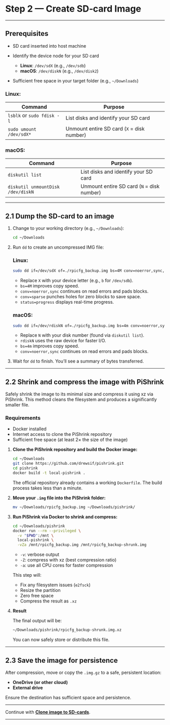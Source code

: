 
# Step 2 — Create SD‑card Image

---

## Prerequisites

* SD card inserted into host machine
* Identify the device node for your SD card

  * **Linux**: `/dev/sdX` (e.g., `/dev/sdb`)
  * **macOS**: `/dev/diskN` (e.g., `/dev/disk2`)
* Sufficient free space in your target folder (e.g., `~/Downloads`)

### Linux:

| Command                           | Purpose                                    |
| ----------------------------------| -------------------------------------------|
| `lsblk` or `sudo fdisk -l`        | List disks and identify your SD card       |
| `sudo umount /dev/sdX*`           | Unmount entire SD card (`X` = disk number) |

### macOS:

| Command                           | Purpose                                    |
| ----------------------------------| -------------------------------------------|
| `diskutil list`                   | List disks and identify your SD card       |
| `diskutil unmountDisk /dev/diskN` | Unmount entire SD card (`N` = disk number) |

---

## 2.1 Dump the SD‑card to an image

1. Change to your working directory (e.g., `~/Downloads`):

   ```bash
   cd ~/Downloads
   ```

2. Run `dd` to create an uncompressed IMG file:

   ### Linux:

   ```bash
   sudo dd if=/dev/sdX of=./rpicfg_backup.img bs=4M conv=noerror,sync,sparse status=progress
   ```

   * Replace `X` with your device letter (e.g., `b` for `/dev/sdb`).
   * `bs=4M` improves copy speed.
   * `conv=noerror,sync` continues on read errors and pads blocks.
   * `conv=sparse` punches holes for zero blocks to save space.
   * `status=progress` displays real-time progress.

   ### macOS:

   ```bash
   sudo dd if=/dev/rdiskN of=./rpicfg_backup.img bs=4m conv=noerror,sync
   ```

   * Replace `N` with your disk number (found via `diskutil list`).
   * `rdiskN` uses the raw device for faster I/O.
   * `bs=4m` improves copy speed.
   * `conv=noerror,sync` continues on read errors and pads blocks.

3. Wait for `dd` to finish. You’ll see a summary of bytes transferred.

---

## 2.2 Shrink and compress the image with PiShrink

Safely shrink the image to its minimal size and compress it using xz via PiShrink. This method cleans the filesystem and produces a significantly smaller file.

### Requirements

* Docker installed
* Internet access to clone the PiShrink repository
* Sufficient free space (at least 2× the size of the image)

1. **Clone the PiShrink repository and build the Docker image:**

   ```bash
   cd ~/Downloads
   git clone https://github.com/drewsif/pishrink.git
   cd pishrink
   docker build -t local-pishrink .
   ```

   The official repository already contains a working `Dockerfile`. The build process takes less than a minute.

2. **Move your `.img` file into the PiShrink folder:**

   ```bash
   mv ~/Downloads/rpicfg_backup.img ~/Downloads/pishrink/
   ```

3. **Run PiShrink via Docker to shrink and compress:**

   ```bash
   cd ~/Downloads/pishrink
   docker run --rm --privileged \
     -v "$PWD":/mnt \
     local-pishrink \
     -vZa /mnt/rpicfg_backup.img /mnt/rpicfg_backup-shrunk.img
   ```

   * `-v`: verbose output
   * `-Z`: compress with xz (best compression ratio)
   * `-a`: use all CPU cores for faster compression

   This step will:

   * Fix any filesystem issues (`e2fsck`)
   * Resize the partition
   * Zero free space
   * Compress the result as `.xz`

4. **Result**

   The final output will be:

   ```bash
   ~/Downloads/pishrink/rpicfg_backup-shrunk.img.xz
   ```

   You can now safely store or distribute this file.

---

## 2.3 Save the image for persistence

After compression, move or copy the `.img.gz` to a safe, persistent location:

* **OneDrive (or other cloud)**
* **External drive**

Ensure the destination has sufficient space and persistence.

---

Continue with **[Clone image to SD-cards](clone_image.md)**.

---
